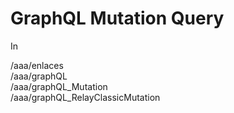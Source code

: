 # GraphQL Mutation Query

In

/aaa/enlaces  
/aaa/graphQL  
/aaa/graphQL_Mutation  
/aaa/graphQL_RelayClassicMutation  